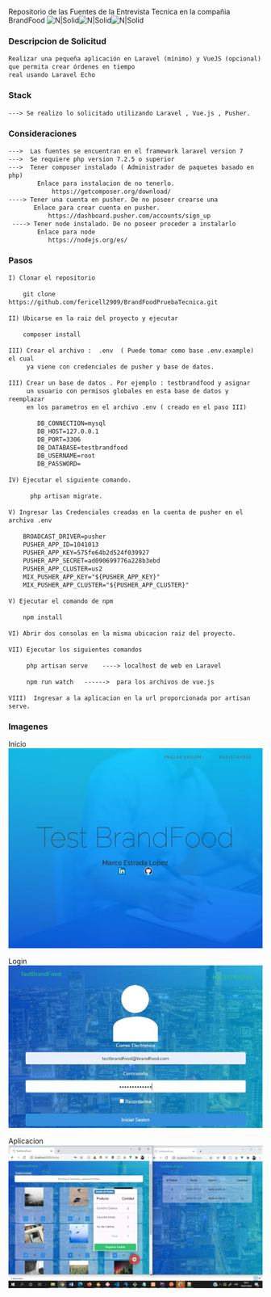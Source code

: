 Repositorio de las Fuentes de la Entrevista Tecnica en la compañia BrandFood
![N|Solid](https://brandfood.com.pe/static/favicon.png)![N|Solid](https://laravel.com/assets/img/components/logo-laravel.svg)![N|Solid](https://vuejs.org/images/icons/apple-icon-57x57.png)

### Descripcion de Solicitud

    Realizar una pequeña aplicación en Laravel (mínimo) y VueJS (opcional) que permita crear órdenes en tiempo
    real usando Laravel Echo

### Stack

    ---> Se realizo lo solicitado utilizando Laravel , Vue.js , Pusher. 

### Consideraciones
    --->  Las fuentes se encuentran en el framework laravel version 7
    --->  Se requiere php version 7.2.5 o superior
    --->  Tener composer instalado ( Administrador de paquetes basado en php)
            Enlace para instalacion de no tenerlo. 
                https://getcomposer.org/download/
    ----> Tener una cuenta en pusher. De no poseer crearse una
           Enlace para crear cuenta en pusher.
               https://dashboard.pusher.com/accounts/sign_up
     ----> Tener node instalado. De no poseer proceder a instalarlo
            Enlace para node
               https://nodejs.org/es/
### Pasos
 
    I) Clonar el repositorio
 
        git clone https://github.com/fericell2909/BrandFoodPruebaTecnica.git
        
    II) Ubicarse en la raiz del proyecto y ejecutar
        
        composer install
    
    III) Crear el archivo :  .env  ( Puede tomar como base .env.example) el cual
         ya viene con credenciales de pusher y base de datos. 
        
    III) Crear un base de datos . Por ejemplo : testbrandfood y asignar
         un usuario con permisos globales en esta base de datos y reemplazar
         en los parametros en el archivo .env ( creado en el paso III)
         
            DB_CONNECTION=mysql
            DB_HOST=127.0.0.1
            DB_PORT=3306
            DB_DATABASE=testbrandfood
            DB_USERNAME=root
            DB_PASSWORD=
    
    IV) Ejecutar el siguiente comando.
    
          php artisan migrate.
    
    V) Ingresar las Credenciales creadas en la cuenta de pusher en el archivo .env
    
        BROADCAST_DRIVER=pusher
        PUSHER_APP_ID=1041013
        PUSHER_APP_KEY=575fe64b2d524f039927
        PUSHER_APP_SECRET=ad090699776a228b3ebd
        PUSHER_APP_CLUSTER=us2
        MIX_PUSHER_APP_KEY="${PUSHER_APP_KEY}"
        MIX_PUSHER_APP_CLUSTER="${PUSHER_APP_CLUSTER}"
        
    V) Ejecutar el comando de npm    
        
        npm install
    
    VI) Abrir dos consolas en la misma ubicacion raiz del proyecto.
    
    VII) Ejecutar los siguientes comandos
      
         php artisan serve    ----> localhost de web en Laravel
         
         npm run watch   ------>  para los archivos de vue.js
         
    VIII)  Ingresar a la aplicacion en la url proporcionada por artisan serve.
    

### Imagenes

Inicio
<img src="/imagesrepo/inicio.png" alt="Bienvenido"/>

Login
<img src="/imagesrepo/login.png" alt="Iniciar Sesion"/>

Aplicacion
<img src="/imagesrepo/aplicacion.png" alt="Aplicacion"/>

